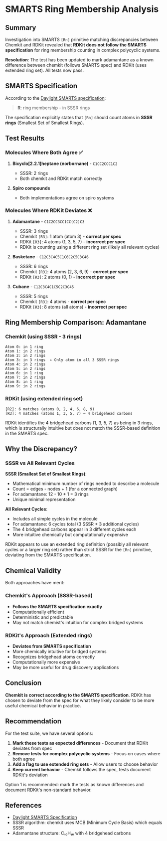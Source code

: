 # SMARTS Ring Membership Analysis

## Summary

Investigation into SMARTS `[Rn]` primitive matching discrepancies between Chemkit and RDKit revealed that **RDKit does not follow the SMARTS specification** for ring membership counting in complex polycyclic systems.

**Resolution**: The test has been updated to mark adamantane as a known difference between chemkit (follows SMARTS spec) and RDKit (uses extended ring set). All tests now pass.

## SMARTS Specification

According to the [Daylight SMARTS specification](http://www.daylight.com/dayhtml/doc/theory/theory.smarts.html):

> **R<n>**: ring membership - in <n> SSSR rings

The specification explicitly states that `[Rn]` should count atoms in **<n> SSSR rings** (Smallest Set of Smallest Rings).

## Test Results

### Molecules Where Both Agree ✅

1. **Bicyclo[2.2.1]heptane (norbornane)** - `C1CC2CCC1C2`
   - SSSR: 2 rings
   - Both chemkit and RDKit match correctly

2. **Spiro compounds** 
   - Both implementations agree on spiro systems

### Molecules Where RDKit Deviates ❌

1. **Adamantane** - `C1C2CC3CC1CC(C2)C3`
   - SSSR: 3 rings
   - Chemkit `[R3]`: 1 atom (atom 3) - **correct per spec**
   - RDKit `[R3]`: 4 atoms (1, 3, 5, 7) - **incorrect per spec**
   - RDKit is counting using a different ring set (likely all relevant cycles)

2. **Basketane** - `C12C3C4C5C1C6C2C5C3C46`
   - SSSR: 6 rings
   - Chemkit `[R3]`: 4 atoms (2, 3, 6, 9) - **correct per spec**
   - RDKit `[R3]`: 2 atoms (0, 1) - **incorrect per spec**

3. **Cubane** - `C12C3C4C1C5C2C3C45`
   - SSSR: 5 rings  
   - Chemkit `[R3]`: 4 atoms - **correct per spec**
   - RDKit `[R3]`: 8 atoms (all atoms) - **incorrect per spec**

## Ring Membership Comparison: Adamantane

### Chemkit (using SSSR - 3 rings)
```
Atom 0: in 1 ring
Atom 1: in 2 rings  
Atom 2: in 2 rings
Atom 3: in 3 rings  ← Only atom in all 3 SSSR rings
Atom 4: in 2 rings
Atom 5: in 2 rings
Atom 6: in 1 ring
Atom 7: in 2 rings
Atom 8: in 1 ring
Atom 9: in 2 rings
```

### RDKit (using extended ring set)
```
[R2]: 6 matches (atoms 0, 2, 4, 6, 8, 9)
[R3]: 4 matches (atoms 1, 3, 5, 7) ← 4 bridgehead carbons
```

RDKit identifies the 4 bridgehead carbons (1, 3, 5, 7) as being in 3 rings, which is structurally intuitive but does not match the SSSR-based definition in the SMARTS spec.

## Why the Discrepancy?

### SSSR vs All Relevant Cycles

**SSSR (Smallest Set of Smallest Rings)**:
- Mathematical minimum number of rings needed to describe a molecule
- Count = edges - nodes + 1 (for a connected graph)
- For adamantane: 12 - 10 + 1 = 3 rings
- Unique minimal representation

**All Relevant Cycles**:
- Includes all simple cycles in the molecule
- For adamantane: 6 cycles total (3 SSSR + 3 additional cycles)
- The 4 bridgehead carbons appear in 3 different cycles each
- More intuitive chemically but computationally expensive

RDKit appears to use an extended ring definition (possibly all relevant cycles or a larger ring set) rather than strict SSSR for the `[Rn]` primitive, deviating from the SMARTS specification.

## Chemical Validity

Both approaches have merit:

### Chemkit's Approach (SSSR-based)
- **Follows the SMARTS specification exactly**
- Computationally efficient
- Deterministic and predictable
- May not match chemist's intuition for complex bridged systems

### RDKit's Approach (Extended rings)
- **Deviates from SMARTS specification**
- More chemically intuitive for bridged systems
- Recognizes bridgehead atoms correctly
- Computationally more expensive
- May be more useful for drug discovery applications

## Conclusion

**Chemkit is correct according to the SMARTS specification**. RDKit has chosen to deviate from the spec for what they likely consider to be more useful chemical behavior in practice.

## Recommendation

For the test suite, we have several options:

1. **Mark these tests as expected differences** - Document that RDKit deviates from spec
2. **Remove tests for complex polycyclic systems** - Focus on cases where both agree
3. **Add a flag to use extended ring sets** - Allow users to choose behavior
4. **Keep current behavior** - Chemkit follows the spec, tests document RDKit's deviation

Option 1 is recommended: mark the tests as known differences and document RDKit's non-standard behavior.

## References

- [Daylight SMARTS Specification](http://www.daylight.com/dayhtml/doc/theory/theory.smarts.html)
- SSSR algorithm: chemkit uses MCB (Minimum Cycle Basis) which equals SSSR
- Adamantane structure: C₁₀H₁₆ with 4 bridgehead carbons
